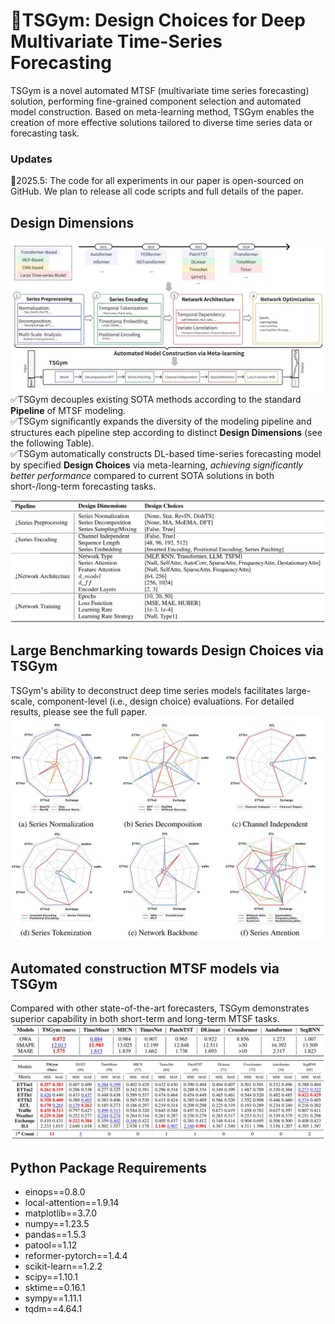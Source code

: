 # 🤖TSGym: Design Choices for Deep Multivariate Time-Series Forecasting

TSGym is a novel automated MTSF (multivariate time series forecasting) solution, performing fine-grained component selection and automated model construction.
Based on meta-learning method, TSGym enables the creation of more effective solutions tailored to diverse time series data or forecasting task.

### Updates

<!-- 🚩2025.8: The paper revised in response to reviewer comments is publicly available on GitHub, enabling reviewers and the broader community to access the latest version at any time. -->

🚩2025.5: The code for all experiments in our paper is open-sourced on GitHub. We plan to release all code scripts and full details of the paper.


## Design Dimensions
![Framework](Paper/Framework.png)
✅TSGym decouples existing SOTA methods according to the standard **Pipeline** of MTSF modeling.\
✅TSGym significantly expands the diversity of the modeling pipeline and structures each pipeline step according to distinct **Design Dimensions** (see the following Table).\
✅TSGym automatically constructs DL-based time-series forecasting model by specified **Design Choices** via meta-learning, *achieving significantly better performance* compared to current SOTA solutions in both short-/long-term forecasting tasks.


![Component](Paper/Component.png)

<!-- ### Data Augmentation
- tslib

### ↓ Series Normalization
- None
- Statistic
- RevIN
- DishTS

### ↓ Series Decomposition
- None
- Moving Average
- MoE Moving Average (from FEDformer)
- DFT
- multi-resolution (like TimesNet and TimeMixer++, todo)

### ↓ Series Embedding (tokenization)
- channel-dependent
    - series-encoding (linear projection + positional-encoding for transformer-based; linear projection for non-transformer-based)
    - inverted-encoding (in iTransformer)
- channel-independent
    - series-encoding
    - series-patching
- channel-attention (todo)

### ↓ Series Mixing
- seasonal mixing (high -> low) & trend mixing (low -> high)
    - cross-attention
    - linear projection (like Timixer, todo) 

### ↓ Network Architecture
- MLP
    - TSMixer (todo)
- GRU
    - segRNN (alignment, todo)
- CNN (e.g., TimesNet)
- Transformer
    - Self-attention
    - Auto-Correlation
    - Sparse Attention
    - Frequency Enhanced Attention
    - TwostageAttention (todo)
    - Nonstationary Attention
- LLM
    - GPT4TS
    - TimeLLM
- TSFM
    - Timer
    - Moment(-base)
    
ps: w.r.t. LLM and TSFM, series-patching is the default option.

### Network Training -->
## Large Benchmarking towards Design Choices via TSGym
TSGym's ability to deconstruct deep time series models facilitates large-scale, component-level (i.e., design choice) evaluations. For detailed results, please see the full paper.
![Benchmark](Paper/Benchmark.png)

## Automated construction MTSF models via TSGym
Compared with other state-of-the-art forecasters, TSGym demonstrates superior capability in both short-term and long-term MTSF tasks.
![TSGym_STF](Paper/TSGym_STF.png)
![TSGym_LTF](Paper/TSGym_LTF.png)


## Python Package Requirements
- einops==0.8.0
- local-attention==1.9.14
- matplotlib==3.7.0
- numpy==1.23.5
- pandas==1.5.3
- patool==1.12
- reformer-pytorch==1.4.4
- scikit-learn==1.2.2
- scipy==1.10.1
- sktime==0.16.1
- sympy==1.11.1
- tqdm==4.64.1
